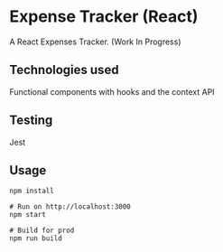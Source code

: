 # Expense Tracker (React)

A React Expenses Tracker. (Work In Progress)

## Technologies used

Functional components with hooks and the context API

## Testing

Jest

## Usage
```
npm install

# Run on http://localhost:3000
npm start

# Build for prod
npm run build
```
